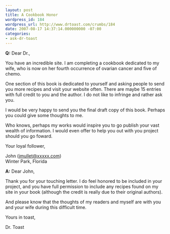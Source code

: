 ```yaml
---
layout: post
title: A Cookbook Honor
wordpress_id: 184
wordpress_url: http://www.drtoast.com/crumbs/184
date: 2007-08-17 14:37:14.000000000 -07:00
categories:
- ask-dr-toast
---
```


**Q:** Dear Dr.,

You have an incredible site.  I am completing a cookbook dedicated to my wife, who is now on her fourth occurrence of ovarian cancer and five of chemo.

One section of this book is dedicated to yourself and asking people to send you more recipes and visit your website often. There are maybe 15 entries with full credit to you and the author. I do not like to infringe and rather ask you.

I would be very happy to send you the final draft copy of this book. Perhaps you could give some thoughts to me.

Who knows, perhaps my works would inspire you to go publish your vast wealth of information. I would even offer to help you out with you project should you go foward.

Your loyal follower,

John (jmullet@xxxxx.com)<br>
Winter Park, Florida

**A:** Dear John,

Thank you for your touching letter.  I do feel honored to be included in your project, and you have full permission to include any recipes found on my site in your book (although the credit is really due to their original authors).

And please know that the thoughts of my readers and myself are with you and your wife during this difficult time.

Yours in toast,

Dr. Toast


